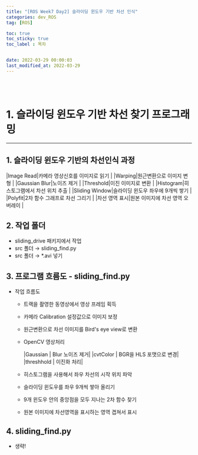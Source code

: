```yaml
---
title: "[ROS Week7 Day2] 슬라이딩 윈도우 기반 차선 인식"
categories: dev_ROS
tag: [ROS]

toc: true
toc_sticky: true
toc_label : 목차


date: 2022-03-29 00:00:03
last_modified_at: 2022-03-29
---
```

<br>
<br>

# 1. 슬라이딩 윈도우 기반 차선 찾기 프로그래밍 
---
## 1. 슬라이딩 윈도우 기반의 차선인식 과정

|Image Read|카메라 영상신호를 이미지로 읽기 |
|Warping|원근변환으로 이미지 변형 |
|Gaussian Blur|노이즈 제거 |
|Threshold|이진 이미지로 변환 |
|Histogram|히스토그램에서 차선 위치 추출 |
|Sliding Window|슬라이딩 윈도우 좌우에 9개씩 쌓기 |
|Polyfit|2차 함수 그래프로 차선 그리기 |
|차선 영역 표시|원본 이미지에 차선 영역 오버레이 |

## 2. 작업 폴더 
* sliding_drive 패키지에서 작업 
* src 폴더 → sliding_find.py 
* src 폴더 → *.avi 넣기 

## 3. 프로그램 흐름도 - sliding_find.py 
* 작업 흐름도 
    - 트랙을 촬영한 동영상에서 영상 프레임 획득
    - 카메라 Calibration 설정값으로 이미지 보정
    - 원근변환으로 차선 이미지를 Bird's eye view로 변환 
    - OpenCV 영상처리

        |Gaussian | Blur 노이즈 제거|
        |cvtColor | BGR을 HLS 포맷으로 변경|
        |threshhold | 이진화 처리|

    - 히스토그램을 사용해서 좌우 차선의 시작 위치 파악
    - 슬라이딩 윈도우를 좌우 9개씩 쌓아 올리기
    - 9개 윈도우 안의 중앙점을 모두 지나는 2차 함수 찾기
    - 원본 이미지에 차선영역을 표시하는 영역 겹쳐서 표시

## 4. sliding_find.py 
* 생략! 
<br>
<br>